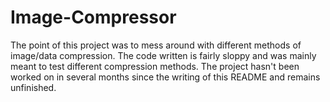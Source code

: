 # Image-Compressor
The point of this project was to mess around with different methods of image/data compression.
The code written is fairly sloppy and was mainly meant to test different compression methods. The 
project hasn't been worked on in several months since the writing of this README and remains unfinished.
